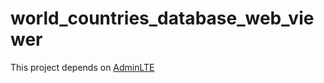 # world_countries_database_web_viewer
This project depends on [AdminLTE](https://github.com/ColorlibHQ/AdminLTE)

